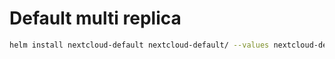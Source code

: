 # Default multi replica
```bash
helm install nextcloud-default nextcloud-default/ --values nextcloud-default/values.yaml --namespace apps
```
